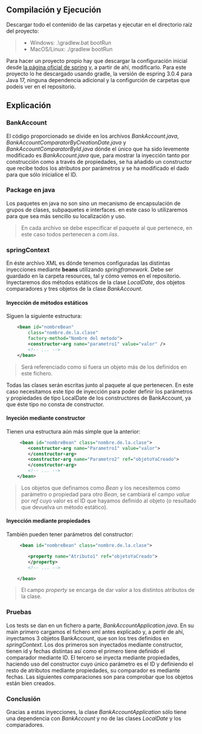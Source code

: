 ## Compilación y Ejecución
Descargar todo el contenido de las carpetas y ejecutar en el directorio raíz del proyecto:
>- Windows: .\gradlew.bat bootRun
>- MacOS/Linux: ./gradlew bootRun

Para hacer un proyecto propio hay que descargar la configuración inicial desde [la página oficial de spring](https://start.spring.io/) y, a partir de ahí, modificarlo. Para este proyecto lo he descargado usando gradle, la versión de espring 3.0.4 para Java 17, ninguna dependencia adicional y la configurción de carpetas que podeis ver en el repositorio.

## Explicación

### BankAccount
El código proporcionado se divide en los archivos *BankAccount.java*, *BankAccountComparatorByCreationDate.java* y *BankAccountComparatorById.java* dónde el único que ha sido levemente modificado es *BankAccount.java* que, para mostrar la inyección tanto por construcción como a través de propiedades, se ha añadido un constructor que recibe todos los atributos por parámetros y se ha modificado el dado para que sólo inicialice el ID. 

### Package en java
Los paquetes en java no son sino un mecanismo de encapsulación de grupos de clases, subpaquetes e interfaces. en este caso lo utilizaremos para que sea más sencillo su localización y uso.

>En cada archivo se debe especificar el paquete al que pertenece, en este caso todos pertenecen a *com.iiss*.

### springContext
En éste archivo XML es dónde tenemos configuradas las distintas inyecciones mediante **beans** utilizando *springframework*. Debe ser guardado en la carpeta resources, tal y cómo vemos en el repositorio. Inyectaremos dos métodos estáticos de la clase *LocalDate*, dos objetos comparadores y tres objetos de la clase *BankAccount*.

#### Inyección de métodos estáticos
Siguen la siguiente estructura:
```xml
    <bean id="nombreBean"
        class="nombre.de.la.clase"
        factory-method="Nombre del metodo">
        <constructor-arg name="parametro1" value="valor" />
        <!-- ... -->
    </bean> 
```

>Será referenciado como si fuera un objeto más de los definidos en este fichero.

Todas las clases serán escritas junto al paquete al que pertenecen. En este caso necesitamos este tipo de inyección para poder definir los parámetros y propiedades de tipo LocalDate de los constructores de BankAccount, ya que éste tipo no consta de constructor.

#### Inyeción mediante constructor
Tienen una estructura aún más simple que la anterior:

```xml
     <bean id="nombreBean" class="nombre.de.la.clase">
        <constructor-arg name="Parametro1" value="valor">
        </constructor-arg>
        <constructor-arg name="Parametro2" ref="objetoYaCreado">
        </constructor-arg>
        <!-- ... -->
    </bean>
```
> Los objetos que definamos como *Bean* y los necesitemos como parámetro o propiedad para otro  *Bean*, se cambiará el campo *value* por *ref* cuyo valor es el ID que hayamos definido al objeto (o resultado que devuelva un método estático).

#### Inyección mediante propiedades
También pueden tener parámetros del constructor:

```xml
     <bean id="nombreBean" class="nombre.de.la.clase">

        <property name="Atributo1" ref="objetoYaCreado">
        </property>
        <!-- ... -->

    </bean>
```

>El campo *property* se encarga de dar valor a los distintos atributos de la clase.


### Pruebas
Los tests se dan en un fichero a parte, *BankAccountApplication.java*. En su main primero cargamos el fichero xml antes explicado y, a pertir de ahí, inyectamos 3 objetos BankAccount, que son los tres definidos en *springContext*. Los dos primeros son inyectados mediante constructor, tienen id y fechas distintas así como el primero tiene definido el comparador mediante ID. El tercero se inyecta mediante propiedades, haciendo uso del constructor cuyo único parámetro es el ID y definiendo el resto de atributos mediante propiedades, su comparador es mediante fechas. Las siguientes comparaciones son para comprobar que los objetos están bien creados.

### Conclusión
Gracias a estas inyecciones, la clase *BankAccountApplication* sólo tiene una dependencia con *BankAccount* y no de las clases *LocalDate* y los comparadores.
